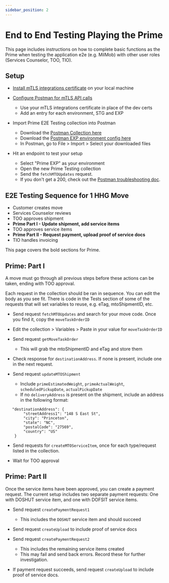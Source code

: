 ```yaml
---
sidebar_position: 2
---
```


# End to End Testing Playing the Prime

This page includes instructions on how to complete basic functions as the Prime when testing the application e2e (e.g. MilMob) with other user roles (Services Counselor, TOO, TIO).

## Setup

* [Install mTLS integrations certificate](https://dp3.atlassian.net/wiki/spaces/MT/pages/1321598984/mTLS+Integrations+Certificate) on your local machine

* [Configure Postman for mTLS API calls](/docs/tools/postman/setup-postman-to-make-mutual-tls-api-calls)
  * Use your mTLS integrations certificate in place of the dev certs
  * Add an entry for each environment, STG and EXP

* Import Prime E2E Testing collection into Postman
  * Download the [Postman Collection here](https://github.com/transcom/mymove-docs/blob/main/static/files/postman/Prime%20E2E%20Testing.postman_collection.json)
  * Download the [Postman EXP environment config here](https://github.com/transcom/mymove-docs/blob/main/static/files/postman/Prime%20EXP.postman_environment.json)
  * In Postman, go to File > Import > Select your downloaded files

* Hit an endpoint to test your setup
  * Select "Prime EXP" as your environment
  * Open the new Prime Testing collection
  * Send the `fetchMTOUpdates` request.
  * If you don't get a 200, check out the [Postman troubleshooting doc](/docs/tools/postman/setup-postman-to-make-mutual-tls-api-calls).


## E2E Testing Sequence for 1 HHG Move

* Customer creates move
* Services Counselor reviews
* TOO approves shipment
* **Prime Part I - Update shipment, add service items**
* TOO approves service items
* **Prime Part II - Request payment, upload proof of service docs**
* TIO handles invoicing

This page covers the bold sections for Prime.


## Prime: Part I
A move must go through all previous steps before these actions can be taken, ending with TOO approval.

Each request in the collection should be ran in sequence. You can edit the body as you see fit. There is code in the Tests section of some of the requests that will set variables to reuse, e.g. eTag, mtoShipmentID, etc.


* Send request `fetchMTOUpdates` and search for your move code. Once you find it, copy the `moveTaskOrderID`

* Edit the collection > Variables > Paste in your value for `moveTaskOrderID`

* Send request `getMoveTaskOrder`
	* This will grab the mtoShipmentID and eTag and store them

* Check response for `destinationAddress`. If none is present, include one in the next request.

* Send request `updateMTOShipment`
  * Include `primeEstimatedWeight`, `primeActualWeight`, `scheduledPickupDate`, `actualPickupDate`
  * If no `deliveryAddress` is present on the shipment, include an address in the following format:

```
   "destinationAddress": {
        "streetAddress1": "148 S East St",
        "city": "Princeton",
        "state": "NC",
        "postalCode": "27569",
        "country": "US"
    }
```

* Send requests for `createMTOServiceItem`, once for each type/request listed in the collection.

* Wait for TOO approval

## Prime: Part II
Once the service items have been approved, you can create a payment request. The current setup includes two separate payment requests: One with DOSHUT service item, and one with DOFSIT service items.

* Send request `createPaymentRequest1`
  * This includes the `DOSHUT` service item and should succeed
* Send request `createUpload` to include proof of service docs

* Send request `createPaymentRequest2`
  * This includes the remaining service items created
  * This may fail and send back errors. Record these for further investigation.
* If payment request succeeds, send request `createUpload` to include proof of service docs.



